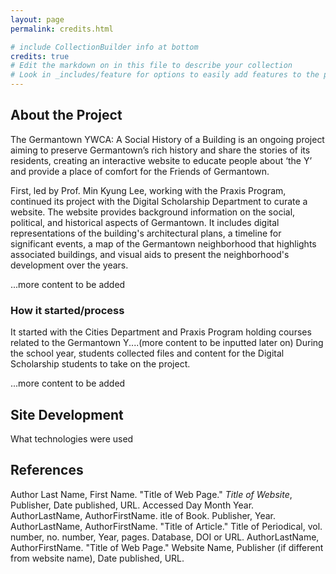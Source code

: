 ```yaml
---
layout: page
permalink: credits.html

# include CollectionBuilder info at bottom
credits: true
# Edit the markdown on in this file to describe your collection
# Look in _includes/feature for options to easily add features to the page
---
```


## About the Project 
The Germantown YWCA: A Social History of a Building is an ongoing project aiming to preserve Germantown’s rich history and share the stories of its residents, creating an interactive website to educate people about ‘the Y’ and provide a place of comfort for the Friends of Germantown. 

First, led by Prof. Min Kyung Lee, working with the Praxis Program, continued its project with the Digital Scholarship Department to curate a website. The website provides background information on the social, political, and historical aspects of Germantown. It includes digital representations of the building's architectural plans, a timeline for significant events, a map of the Germantown neighborhood that highlights associated buildings, and visual aids to present the neighborhood's development over the years.

...more content to be added

### How it started/process
It started with the Cities Department and Praxis Program holding courses related to the Germantown Y....(more content to be inputted later on) During the school year, students collected files and content for the Digital Scholarship students to take on the project. 

...more content to be added

## Site Development
What technologies were used 

## References
Author Last Name, First Name. "Title of Web Page." *Title of Website*, Publisher, Date published, URL. Accessed Day Month Year.
AuthorLastName, AuthorFirstName. itle of Book. Publisher, Year.
AuthorLastName, AuthorFirstName. "Title of Article." Title of Periodical, vol. number, no. number, Year, pages. Database, DOI or URL.
AuthorLastName, AuthorFirstName. "Title of Web Page." Website Name, Publisher (if different from website name), Date published, URL.